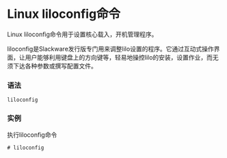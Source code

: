 
# Linux liloconfig命令



Linux liloconfig命令用于设置核心载入，开机管理程序。

liloconfig是Slackware发行版专门用来调整lilo设置的程序。它通过互动式操作界面，让用户能够利用键盘上的方向键等，轻易地操控lilo的安装，设置作业，而无须下达各种参数或撰写配置文件。

### 语法

```
liloconfig
```

### 实例

执行liloconfig命令

```
# liloconfig
```



